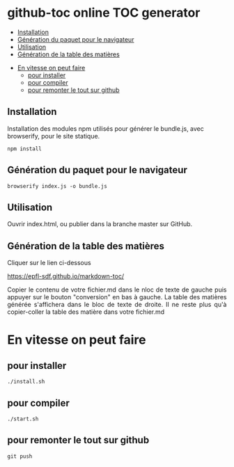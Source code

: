 # github-toc online TOC generator

  * [Installation](#installation)
  * [Génération du paquet pour le navigateur](#génération-du-paquet-pour-le-navigateur)
  * [Utilisation](#utilisation)
  * [Génération de la table des matières](#génération-de-la-table-des-matières)
- [En vitesse on peut faire](#en-vitesse-on-peut-faire)
  * [pour installer](#pour-installer)
  * [pour compiler](#pour-compiler)
  * [pour remonter le tout sur github](#pour-remonter-le-tout-sur-github)

## Installation

Installation des modules npm utilisés pour générer le bundle.js, avec browserify, pour le site statique.

```
npm install
```

## Génération du paquet pour le navigateur

```
browserify index.js -o bundle.js
```

## Utilisation

Ouvrir index.html, ou publier dans la branche master sur GitHub.

## Génération de la table des matières

Cliquer sur le lien ci-dessous

https://epfl-sdf.github.io/markdown-toc/

<p align="justify">Copier le contenu de votre fichier.md dans le nloc de texte de gauche puis appuyer sur le bouton "conversion" en bas à gauche. La table des matières générée s'affichera dans le bloc de texte de droite. Il ne reste plus qu'à copier-coller la table des matière dans votre fichier.md</p>

# En vitesse on peut faire

## pour installer

```./install.sh```

## pour compiler

```./start.sh```

## pour remonter le tout sur github

```git push```
